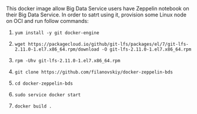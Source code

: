 This docker image allow Big Data Service users have Zeppelin notebook on their Big Data Service.
In order to satrt using it, provision some Linux node on OCI and run follow commands:

1) `yum install -y git docker-engine`

2)  `wget https://packagecloud.io/github/git-lfs/packages/el/7/git-lfs-2.11.0-1.el7.x86_64.rpm/download -O git-lfs-2.11.0-1.el7.x86_64.rpm`

3) `rpm -Uhv git-lfs-2.11.0-1.el7.x86_64.rpm`
 
4) `git clone https://github.com/filanovskiy/docker-zeppelin-bds`

5) `cd docker-zeppelin-bds`

6) `sudo service docker start`

7) `docker build .`
